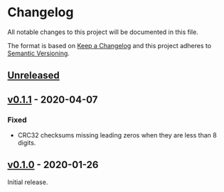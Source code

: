 # Changelog
All notable changes to this project will be documented in this file.

The format is based on [Keep a Changelog](http://keepachangelog.com/en/1.0.0/)
and this project adheres to [Semantic Versioning](http://semver.org/spec/v2.0.0.html).


## [Unreleased]

[Unreleased]: https://github.com/althonos/cksfv.rs/compare/v0.1.1...HEAD


## [v0.1.1] - 2020-04-07

[v0.1.1]: https://github.com/althonos/cksfv.rs/compare/v0.1.0...v0.1.1

### Fixed
- CRC32 checksums missing leading zeros when they are less than 8 digits.


## [v0.1.0] - 2020-01-26

[v0.1.0]: https://github.com/althonos/cksfv.rs/compare/c8bd1ac...v0.1.0

Initial release.
